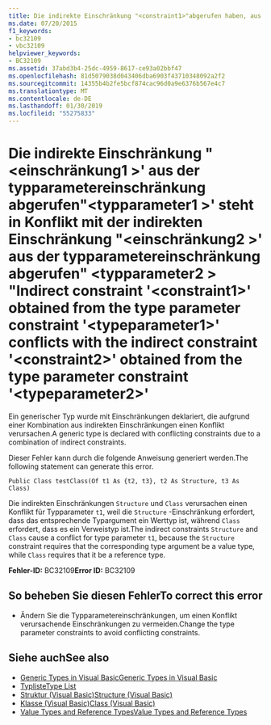 ```yaml
---
title: Die indirekte Einschränkung "<constraint1>"abgerufen haben, aus der typparametereinschränkung"<typeparameter1>"steht in Konflikt mit der indirekten Einschränkung"<constraint2>"abgerufen haben, aus der typparametereinschränkung"<typeparameter2>"
ms.date: 07/20/2015
f1_keywords:
- bc32109
- vbc32109
helpviewer_keywords:
- BC32109
ms.assetid: 37abd3b4-25dc-4959-8617-ce93a02bbf47
ms.openlocfilehash: 81d5079038d043406dba6903f43710348092a2f2
ms.sourcegitcommit: 14355b4b2fe5bcf874cac96d0a9e6376b567e4c7
ms.translationtype: MT
ms.contentlocale: de-DE
ms.lasthandoff: 01/30/2019
ms.locfileid: "55275833"
---
```

# <a name="indirect-constraint-constraint1-obtained-from-the-type-parameter-constraint-typeparameter1-conflicts-with-the-indirect-constraint-constraint2-obtained-from-the-type-parameter-constraint-typeparameter2"></a><span data-ttu-id="2d825-102">Die indirekte Einschränkung "\<einschränkung1 >' aus der typparametereinschränkung abgerufen"\<typparameter1 >' steht in Konflikt mit der indirekten Einschränkung "\<einschränkung2 >' aus der typparametereinschränkung abgerufen" \<typparameter2 > "</span><span class="sxs-lookup"><span data-stu-id="2d825-102">Indirect constraint '\<constraint1>' obtained from the type parameter constraint '\<typeparameter1>' conflicts with the indirect constraint '\<constraint2>' obtained from the type parameter constraint '\<typeparameter2>'</span></span>
<span data-ttu-id="2d825-103">Ein generischer Typ wurde mit Einschränkungen deklariert, die aufgrund einer Kombination aus indirekten Einschränkungen einen Konflikt verursachen.</span><span class="sxs-lookup"><span data-stu-id="2d825-103">A generic type is declared with conflicting constraints due to a combination of indirect constraints.</span></span>  
  
 <span data-ttu-id="2d825-104">Dieser Fehler kann durch die folgende Anweisung generiert werden.</span><span class="sxs-lookup"><span data-stu-id="2d825-104">The following statement can generate this error.</span></span>  
  
```  
Public Class testClass(Of t1 As {t2, t3}, t2 As Structure, t3 As Class)  
```  
  
 <span data-ttu-id="2d825-105">Die indirekten Einschränkungen `Structure` und `Class` verursachen einen Konflikt für Typparameter `t1`, weil die `Structure` -Einschränkung erfordert, dass das entsprechende Typargument ein Werttyp ist, während `Class` erfordert, dass es ein Verweistyp ist.</span><span class="sxs-lookup"><span data-stu-id="2d825-105">The indirect constraints `Structure` and `Class` cause a conflict for type parameter `t1`, because the `Structure` constraint requires that the corresponding type argument be a value type, while `Class` requires that it be a reference type.</span></span>  
  
 <span data-ttu-id="2d825-106">**Fehler-ID:** BC32109</span><span class="sxs-lookup"><span data-stu-id="2d825-106">**Error ID:** BC32109</span></span>  
  
## <a name="to-correct-this-error"></a><span data-ttu-id="2d825-107">So beheben Sie diesen Fehler</span><span class="sxs-lookup"><span data-stu-id="2d825-107">To correct this error</span></span>  
  
-   <span data-ttu-id="2d825-108">Ändern Sie die Typparametereinschränkungen, um einen Konflikt verursachende Einschränkungen zu vermeiden.</span><span class="sxs-lookup"><span data-stu-id="2d825-108">Change the type parameter constraints to avoid conflicting constraints.</span></span>  
  
## <a name="see-also"></a><span data-ttu-id="2d825-109">Siehe auch</span><span class="sxs-lookup"><span data-stu-id="2d825-109">See also</span></span>

- [<span data-ttu-id="2d825-110">Generic Types in Visual Basic</span><span class="sxs-lookup"><span data-stu-id="2d825-110">Generic Types in Visual Basic</span></span>](../../visual-basic/programming-guide/language-features/data-types/generic-types.md)
- [<span data-ttu-id="2d825-111">Typliste</span><span class="sxs-lookup"><span data-stu-id="2d825-111">Type List</span></span>](../../visual-basic/language-reference/statements/type-list.md)
- [<span data-ttu-id="2d825-112">Struktur (Visual Basic)</span><span class="sxs-lookup"><span data-stu-id="2d825-112">Structure (Visual Basic)</span></span>](../../visual-basic/language-reference/statements/structure-statement.md)
- [<span data-ttu-id="2d825-113">Klasse (Visual Basic)</span><span class="sxs-lookup"><span data-stu-id="2d825-113">Class (Visual Basic)</span></span>](../../visual-basic/language-reference/statements/class-statement.md)
- [<span data-ttu-id="2d825-114">Value Types and Reference Types</span><span class="sxs-lookup"><span data-stu-id="2d825-114">Value Types and Reference Types</span></span>](../../visual-basic/programming-guide/language-features/data-types/value-types-and-reference-types.md)
